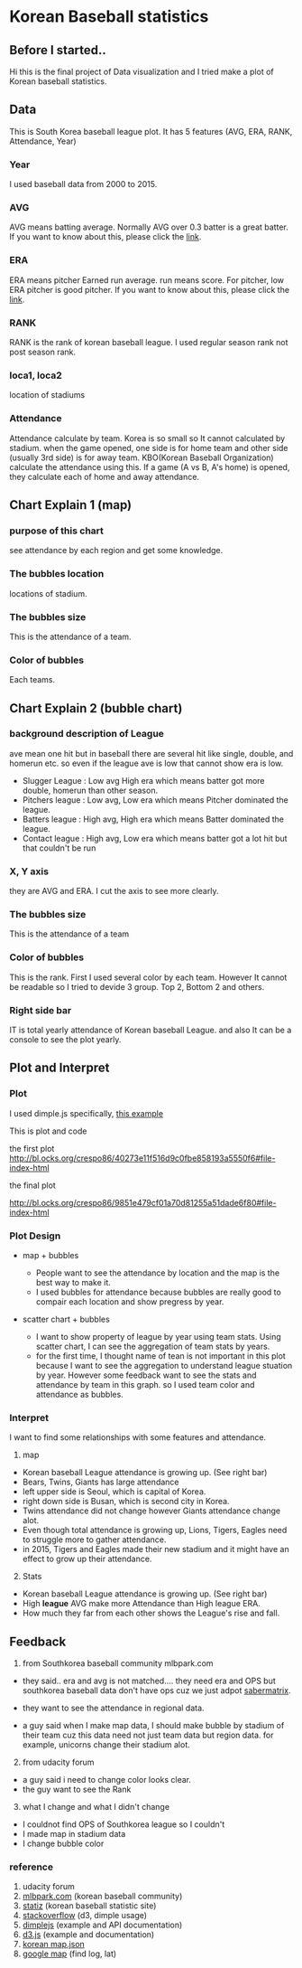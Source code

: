# Korean Baseball statistics

## Before I started..
Hi this is the final project of Data visualization and I tried make a plot of Korean baseball statistics.

## Data
This is South Korea baseball league plot. It has 5 features (AVG, ERA, RANK, Attendance, Year)

### Year
I used baseball data from 2000 to 2015.

### AVG
AVG means batting average. Normally AVG over 0.3 batter is a great batter. If you want to know about this, please click the [link](https://en.wikipedia.org/wiki/Batting_average).

### ERA
ERA means pitcher Earned run average. run means score. For pitcher, low ERA pitcher is good pitcher.
If you want to know about this, please click the [link](https://en.wikipedia.org/wiki/Earned_run_average).

### RANK
RANK is the rank of korean baseball league. I used regular season rank not post season rank.

### loca1, loca2
location of stadiums

### Attendance
Attendance calculate by team. Korea is so small so It cannot calculated by stadium. when the game opened, one side is for home team and other side (usually 3rd side) is for away team. KBO(Korean Baseball Organization) calculate the attendance using this. If a game (A vs B, A's home) is opened, they calculate each of home and away attendance.

## Chart Explain 1 (map)

### purpose of this chart
see attendance by each region and get some knowledge.

### The bubbles location
locations of stadium.

### The bubbles size
This is the attendance of a team.

### Color of bubbles
Each teams.

## Chart Explain 2 (bubble chart)

### background description of League
ave mean one hit but in baseball there are several hit like single, double, and homerun etc.
so even if the league ave is low that cannot show era is low.
- Slugger League : Low avg High era which means batter got more double, homerun than other season.
- Pitchers league : Low avg, Low era which means Pitcher dominated the league.
- Batters league : High avg, High era which means Batter dominated the league.
- Contact league : High avg, Low era which means batter got a lot hit but that couldn't be run


### X, Y axis
they are AVG and ERA. I cut the axis to see more clearly.

### The bubbles size
This is the attendance of a team

### Color of bubbles
This is the rank. First I used several color by each team. However It cannot be readable so I tried to devide 3 group.
Top 2, Bottom 2 and others.

### Right side bar
IT is total yearly attendance of Korean baseball League. and also It can be a console to see the plot yearly.

## Plot and Interpret

### Plot

I used dimple.js specifically, [this example](http://dimplejs.org/advanced_examples_viewer.html?id=advanced_storyboard_control)

This is plot and code

the first plot
http://bl.ocks.org/crespo86/40273e11f516d9c0fbe858193a5550f6#file-index-html

the final plot

http://bl.ocks.org/crespo86/9851e479cf01a70d81255a51dade6f80#file-index-html

### Plot Design

- map + bubbles
  - People want to see the attendance by location and the map is the best way to make it.
  - I used bubbles for attendance because bubbles are really good to compair each location and show pregress by year.

- scatter chart + bubbles
  - I want to show property of league by year using team stats. Using scatter chart, I can see the aggregation of team stats by years. 
  - for the first time, I thought name of tean is not important in this plot because I want to see the aggregation to understand league stuation by year. However some feedback want to see the stats and attendance by team in this graph. so I used team color and attendance as bubbles.

### Interpret

I want to find some relationships with some features and attendance.

1. map
  - Korean baseball League attendance is growing up. (See right bar)
  - Bears, Twins, Giants has large attendance
  - left upper side is Seoul, which is capital of Korea.
  - right down side is Busan, which is second city in Korea.
  - Twins attendance did not change however Giants attendance change alot.
  - Even though total attendance is growing up, Lions, Tigers, Eagles need to struggle more to gather attendance.
  - in 2015, Tigers and Eagles made their new stadium and it might have an effect to grow up their attendance.

2. Stats
  - Korean baseball League attendance is growing up. (See right bar)
  - High **league** AVG make more Attendance than High league ERA. 
  - How much they far from each other shows the League's rise and fall. 
   
## Feedback

1. from Southkorea baseball community mlbpark.com

  - they said.. era and avg is not matched.... they need era and OPS but southkorea baseball data don't have ops cuz we just adpot [sabermatrix](https://en.wikipedia.org/wiki/Sabermetrics).

  - they want to see the attendance in regional data.

  - a guy said when I make map data, I should make bubble by stadium of their team cuz this data need not just team data but region data. for example, unicorns change their stadium alot.

2. from udacity forum

  - a guy said i need to change color looks clear.
  - the guy want to see the Rank

3. what I change and what I didn't change

  - I couldnot find OPS of Southkorea league so I couldn't
  - I made map in stadium data
  - I change bubble color

### reference

1. udacity forum
2. [mlbpark.com](mlbpark.com) (korean baseball community)
3. [statiz](www.statiz.co.kr/) (korean baseball statistic site)
4. [stackoverflow](http://stackoverflow.com/) (d3, dimple usage)
5. [dimplejs](http://dimplejs.org/) (example and API documentation)
6. [d3.js](https://d3js.org/) (example and documentation)
7. [korean map.json](https://github.com/southkorea/southkorea-maps)
8. [google map](https://www.google.co.kr/maps?source=tldsi&hl=ko) (find log, lat)
